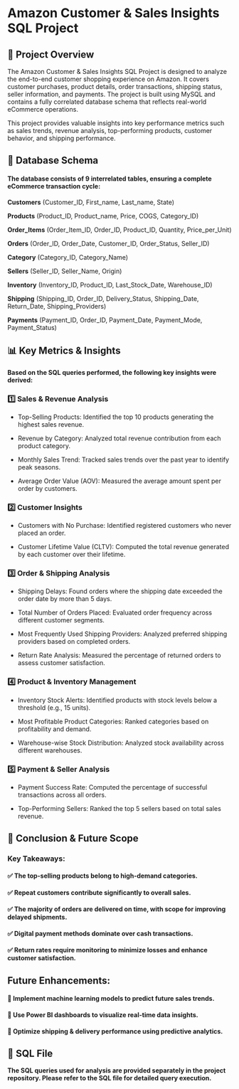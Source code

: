 # Amazon Customer & Sales Insights SQL Project

## 📌 Project Overview

The Amazon Customer & Sales Insights SQL Project is designed to analyze the end-to-end customer shopping experience on Amazon. It covers customer purchases, product details, order transactions, shipping status, seller information, and payments. The project is built using MySQL and contains a fully correlated database schema that reflects real-world eCommerce operations.

This project provides valuable insights into key performance metrics such as sales trends, revenue analysis, top-performing products, customer behavior, and shipping performance.

## 📂 Database Schema

#### **The database consists of 9 interrelated tables, ensuring a complete eCommerce transaction cycle:**

**Customers** (Customer_ID, First_name, Last_name, State)

**Products** (Product_ID, Product_name, Price, COGS, Category_ID)

**Order_Items** (Order_Item_ID, Order_ID, Product_ID, Quantity, Price_per_Unit)

**Orders** (Order_ID, Order_Date, Customer_ID, Order_Status, Seller_ID)

**Category** (Category_ID, Category_Name)

**Sellers** (Seller_ID, Seller_Name, Origin)

**Inventory** (Inventory_ID, Product_ID, Last_Stock_Date, Warehouse_ID)

**Shipping** (Shipping_ID, Order_ID, Delivery_Status, Shipping_Date, Return_Date, Shipping_Providers)

**Payments** (Payment_ID, Order_ID, Payment_Date, Payment_Mode, Payment_Status)

## 📊 Key Metrics & Insights

#### Based on the SQL queries performed, the following key insights were derived:

### 1️⃣ Sales & Revenue Analysis
- Top-Selling Products: Identified the top 10 products generating the highest sales revenue.

- Revenue by Category: Analyzed total revenue contribution from each product category.

- Monthly Sales Trend: Tracked sales trends over the past year to identify peak seasons.

- Average Order Value (AOV): Measured the average amount spent per order by customers.

### 2️⃣ Customer Insights
- Customers with No Purchase: Identified registered customers who never placed an order.

- Customer Lifetime Value (CLTV): Computed the total revenue generated by each customer over their lifetime.

### 3️⃣ Order & Shipping Analysis
- Shipping Delays: Found orders where the shipping date exceeded the order date by more than 5 days.

- Total Number of Orders Placed: Evaluated order frequency across different customer segments.

- Most Frequently Used Shipping Providers: Analyzed preferred shipping providers based on completed orders.

- Return Rate Analysis: Measured the percentage of returned orders to assess customer satisfaction.

### 4️⃣ Product & Inventory Management
- Inventory Stock Alerts: Identified products with stock levels below a threshold (e.g., 15 units).

- Most Profitable Product Categories: Ranked categories based on profitability and demand.

- Warehouse-wise Stock Distribution: Analyzed stock availability across different warehouses.

### 5️⃣ Payment & Seller Analysis
- Payment Success Rate: Computed the percentage of successful transactions across all orders.

- Top-Performing Sellers: Ranked the top 5 sellers based on total sales revenue.

## 🚀 Conclusion & Future Scope

### **Key Takeaways:**

#### ✅ The **top-selling** products belong to high-demand categories.  
#### ✅ **Repeat customers** contribute significantly to overall sales.  
#### ✅ The **majority of orders** are delivered on time, with scope for improving delayed shipments.  
#### ✅ **Digital payment methods** dominate over cash transactions.  
#### ✅ **Return rates** require monitoring to minimize losses and enhance customer satisfaction.  

## **Future Enhancements:**

#### 📌 Implement **machine learning models** to predict future sales trends.  
#### 📌 Use **Power BI dashboards** to visualize real-time data insights.  
#### 📌 Optimize **shipping & delivery performance** using predictive analytics.  

## 🔗 SQL File

**The SQL queries used for analysis are provided separately in the project repository. Please refer to the SQL file for detailed query execution.**























